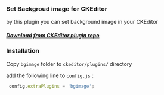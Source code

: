 ### Set Backgroud image for CKEditor
by this plugin you can set background image in your CKEditor

##### [Download from CKEditor plugin repo](http://ckeditor.com/addon/bgimage)

### Installation

Copy `bgimage` folder to `ckeditor/plugins/` directory

add the following line to `config.js` : 

```javascript
 config.extraPlugins = 'bgimage';
```

